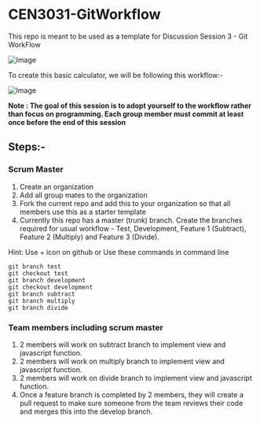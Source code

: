 # CEN3031-GitWorkflow
This repo is meant to be used as a template for Discussion Session 3 - Git WorkFlow

![Image](https://github.com/kapooramanpreet/CEN3031-GitWorkflow/blob/master/TemplateImage.png)

To create this basic calculator, we will be following this workflow:-

![Image](https://github.com/kapooramanpreet/CEN3031-GitWorkflow/blob/master/Workflow.png)

**Note : The goal of this session is to adopt yourself to the workflow rather than focus on programming. Each group member must commit at least once before the end of this session**

## Steps:-

### Scrum Master  
1. Create an organization
2. Add all group mates to the organization
3. Fork the current repo and add this to your organization so that all members use this as a starter template
4. Currently this repo has a master (trunk) branch. Create the branches required for usual workflow - Test, Development, Feature 1 (Subtract), Feature 2 (Multiply) and Feature 3 (Divide).

Hint: Use + icon on github or Use these commands in command line

```
git branch test
git checkout test
git branch development
git checkout development
git branch subtract
git branch multiply
git branch divide
```
### Team members including scrum master 

1. 2 members will work on subtract branch to implement view and javascript function. 
2. 2 members will work on multiply branch to implement view and javascript function. 
3. 2 members will work on divide branch to implement view and javascript function. 
4. Once a feature branch is completed by 2 members, they will create a pull request to make sure someone from the team reviews their code and merges this into the develop branch.





